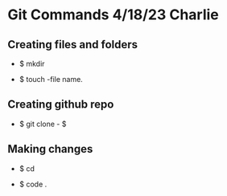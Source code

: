 # Git Commands 4/18/23 Charlie

## Creating files and folders
- $ mkdir <repo name>

- $ touch -file name.<extension>

## Creating github repo
- $ git clone - $ <github-repo-https-url>

## Making changes
- $ cd <repo name>

- $ code . <vs code>
